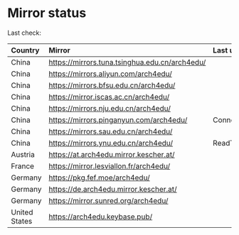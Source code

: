 <script src="./time.js"></script>
# Mirror status
Last check: <script type="text/javascript">localize(1672914085.5335886);</script>

|Country|Mirror|Last update|
|:------|:-----|:----------|
|China|https://mirrors.tuna.tsinghua.edu.cn/arch4edu/|<script type="text/javascript">localize(1672900281);</script>|
|China|https://mirrors.aliyun.com/arch4edu/|<script type="text/javascript">localize(1672857180);</script>|
|China|https://mirrors.bfsu.edu.cn/arch4edu/|<script type="text/javascript">localize(1672857180);</script>|
|China|https://mirror.iscas.ac.cn/arch4edu/|<script type="text/javascript">localize(1672900281);</script>|
|China|https://mirrors.nju.edu.cn/arch4edu/|<script type="text/javascript">localize(1672813978);</script>|
|China|https://mirrors.pinganyun.com/arch4edu/|ConnectTimeout|
|China|https://mirrors.sau.edu.cn/arch4edu/|<script type="text/javascript">localize(1671258899);</script>|
|China|https://mirrors.ynu.edu.cn/arch4edu/|ReadTimeout|
|Austria|https://at.arch4edu.mirror.kescher.at/|<script type="text/javascript">localize(1672900281);</script>|
|France|https://mirror.lesviallon.fr/arch4edu/|<script type="text/javascript">localize(1672857180);</script>|
|Germany|https://pkg.fef.moe/arch4edu/|<script type="text/javascript">localize(1672900281);</script>|
|Germany|https://de.arch4edu.mirror.kescher.at/|<script type="text/javascript">localize(1672900281);</script>|
|Germany|https://mirror.sunred.org/arch4edu/|<script type="text/javascript">localize(1672900281);</script>|
|United States|https://arch4edu.keybase.pub/|<script type="text/javascript">localize(1672857180);</script>|

<script src="./tablefilter/tablefilter.js"></script>
<script src="./table.js"></script>